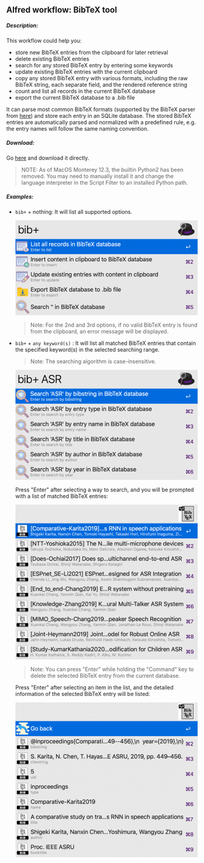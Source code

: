 ## Alfred workflow: BibTeX tool

##### Description:

This workflow could help you:
 - store new BibTeX entries from the clipboard for later retrieval
 - delete existing BibTeX entries
 - search for any stored BibTeX entry by entering some keywords
 - update existing BibTeX entries with the current clipboard
 - copy any stored BibTeX entry with various formats, including the raw BibTeX string, each separate field, and the rendered reference string
 - count and list all records in the current BibTeX database
 - export the current BibTeX database to a .bib file

It can parse most common BibTeX formats (supported by the BibTeX parser from [here](https://github.com/Emrys365/PlayWithLinux#3-bibtex-parser)) and store each entry in an SQLite database.
The stored BibTeX entries are automatically parsed and normalized with a predefined rule, e.g. the entry names will follow the same naming convention.


##### Download:

Go [here](https://github.com/Emrys365/alfred_workflows/blob/master/bibtexTool/BibTeX_tool.alfredworkflow) and download it directly.

> NOTE: As of MacOS Monterey 12.3, the builtin Python2 has been removed. You may need to manually install it and change the language interpreter in the Script Filter to an installed Python path.

##### Examples:

+ `bib+` + nothing: It will list all supported options.

  ![demo_1](demo_1.png)

  > Note: For the 2nd and 3rd options, if no valid BibTeX entry is found from the clipboard, an error message will be displayed.

+ `bib+` + `any keyword(s)` : It will list all matched BibTeX entries that contain the specified keyword(s) in the selected searching range.

  > Note: The searching algorithm is case-insensitive.

  ![demo_2_1](demo_2_1.png)

  Press "Enter" after selecting a way to search, and you will be prompted with a list of matched BibTeX entries:

  ![demo_2_1](demo_2_2.png)

  > Note: You can press "Enter" while holding the "Command" key to delete the selected BibTeX entry from the current database.

  Press "Enter" after selecting an item in the list, and the detailed information of the selected BibTeX entry will be listed:

  ![demo_2_3](demo_2_3.png)
